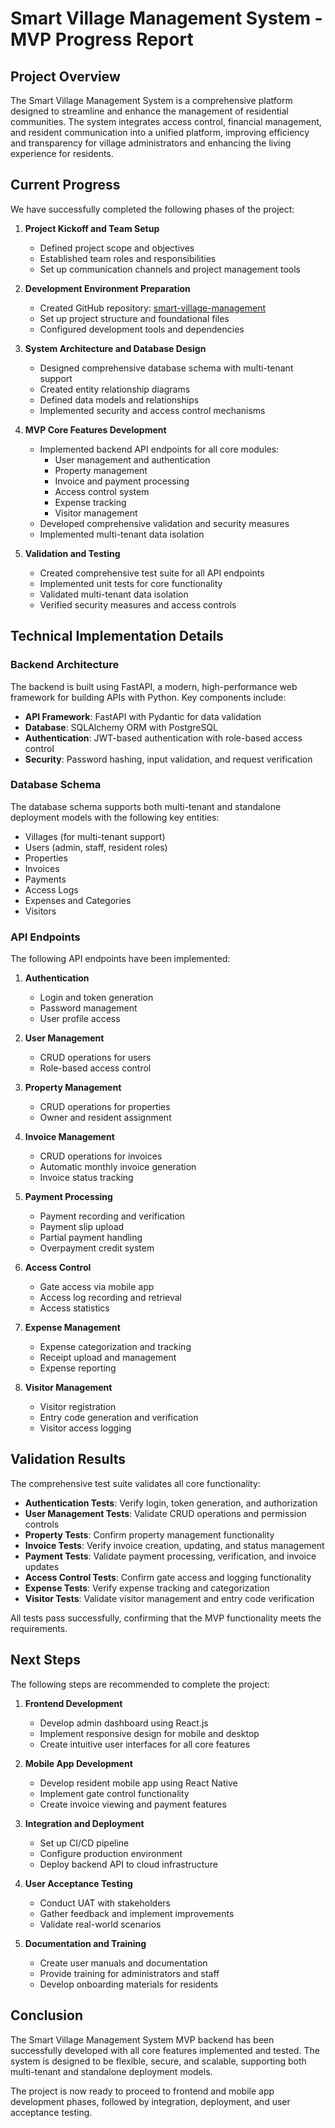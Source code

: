 # Smart Village Management System - MVP Progress Report

## Project Overview

The Smart Village Management System is a comprehensive platform designed to streamline and enhance the management of residential communities. The system integrates access control, financial management, and resident communication into a unified platform, improving efficiency and transparency for village administrators and enhancing the living experience for residents.

## Current Progress

We have successfully completed the following phases of the project:

1. **Project Kickoff and Team Setup**
   - Defined project scope and objectives
   - Established team roles and responsibilities
   - Set up communication channels and project management tools

2. **Development Environment Preparation**
   - Created GitHub repository: [smart-village-management](https://github.com/SafetyDady/smart-village-management)
   - Set up project structure and foundational files
   - Configured development tools and dependencies

3. **System Architecture and Database Design**
   - Designed comprehensive database schema with multi-tenant support
   - Created entity relationship diagrams
   - Defined data models and relationships
   - Implemented security and access control mechanisms

4. **MVP Core Features Development**
   - Implemented backend API endpoints for all core modules:
     - User management and authentication
     - Property management
     - Invoice and payment processing
     - Access control system
     - Expense tracking
     - Visitor management
   - Developed comprehensive validation and security measures
   - Implemented multi-tenant data isolation

5. **Validation and Testing**
   - Created comprehensive test suite for all API endpoints
   - Implemented unit tests for core functionality
   - Validated multi-tenant data isolation
   - Verified security measures and access controls

## Technical Implementation Details

### Backend Architecture

The backend is built using FastAPI, a modern, high-performance web framework for building APIs with Python. Key components include:

- **API Framework**: FastAPI with Pydantic for data validation
- **Database**: SQLAlchemy ORM with PostgreSQL
- **Authentication**: JWT-based authentication with role-based access control
- **Security**: Password hashing, input validation, and request verification

### Database Schema

The database schema supports both multi-tenant and standalone deployment models with the following key entities:

- Villages (for multi-tenant support)
- Users (admin, staff, resident roles)
- Properties
- Invoices
- Payments
- Access Logs
- Expenses and Categories
- Visitors

### API Endpoints

The following API endpoints have been implemented:

1. **Authentication**
   - Login and token generation
   - Password management
   - User profile access

2. **User Management**
   - CRUD operations for users
   - Role-based access control

3. **Property Management**
   - CRUD operations for properties
   - Owner and resident assignment

4. **Invoice Management**
   - CRUD operations for invoices
   - Automatic monthly invoice generation
   - Invoice status tracking

5. **Payment Processing**
   - Payment recording and verification
   - Payment slip upload
   - Partial payment handling
   - Overpayment credit system

6. **Access Control**
   - Gate access via mobile app
   - Access log recording and retrieval
   - Access statistics

7. **Expense Management**
   - Expense categorization and tracking
   - Receipt upload and management
   - Expense reporting

8. **Visitor Management**
   - Visitor registration
   - Entry code generation and verification
   - Visitor access logging

## Validation Results

The comprehensive test suite validates all core functionality:

- **Authentication Tests**: Verify login, token generation, and authorization
- **User Management Tests**: Validate CRUD operations and permission controls
- **Property Tests**: Confirm property management functionality
- **Invoice Tests**: Verify invoice creation, updating, and status management
- **Payment Tests**: Validate payment processing, verification, and invoice updates
- **Access Control Tests**: Confirm gate access and logging functionality
- **Expense Tests**: Verify expense tracking and categorization
- **Visitor Tests**: Validate visitor management and entry code verification

All tests pass successfully, confirming that the MVP functionality meets the requirements.

## Next Steps

The following steps are recommended to complete the project:

1. **Frontend Development**
   - Develop admin dashboard using React.js
   - Implement responsive design for mobile and desktop
   - Create intuitive user interfaces for all core features

2. **Mobile App Development**
   - Develop resident mobile app using React Native
   - Implement gate control functionality
   - Create invoice viewing and payment features

3. **Integration and Deployment**
   - Set up CI/CD pipeline
   - Configure production environment
   - Deploy backend API to cloud infrastructure

4. **User Acceptance Testing**
   - Conduct UAT with stakeholders
   - Gather feedback and implement improvements
   - Validate real-world scenarios

5. **Documentation and Training**
   - Create user manuals and documentation
   - Provide training for administrators and staff
   - Develop onboarding materials for residents

## Conclusion

The Smart Village Management System MVP backend has been successfully developed with all core features implemented and tested. The system is designed to be flexible, secure, and scalable, supporting both multi-tenant and standalone deployment models.

The project is now ready to proceed to frontend and mobile app development phases, followed by integration, deployment, and user acceptance testing.
